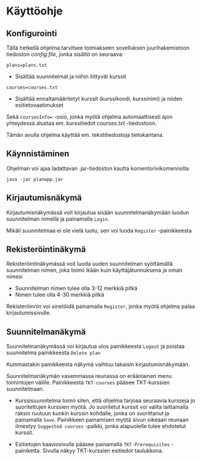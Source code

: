 # Käyttöohje

## Konfigurointi

Tällä hetkellä ohjelma tarvitsee toimiakseen sovelluksen juurihakemistoon tiedoston _config.file_, jonka sisältö on seuraava:

`plans=plans.txt`
- Sisältää suunnitelmat ja niihin liittyvät kurssit

`courses=courses.txt`
- Sisältää ennaltamääritetyt kurssit (kurssikoodi, kurssinimi) ja niiden esitietovaatimukset

Sekä `coursesInfo=` -osio, jonka myötä ohjelma automaattisesti ajon yhteydessä alustaa em. kurssitiedot _courses.txt_ -tiedostoon.

Tämän avulla ohjelma käyttää em. tekstitiedostoja tietokantana.

## Käynnistäminen

Ohjelman voi ajaa ladattavan .jar-tiedoston kautta komentorivikomennolla:

```java -jar planapp.jar```

## Kirjautumisnäkymä

Kirjautumisnäkymässä voit kirjautua sisään suunnitelmanäkymään luodun suunnitelman nimellä ja painamalla `Login`.

Mikäli suunnitelmaa ei ole vielä luotu, sen voi luoda `Register` -painikkeesta


## Rekisteröintinäkymä

Rekisteröintinäkymässä voit luoda uuden suunnitelman syöttämällä suunnitelman nimen, joka toimii ikään kuin käyttäjätunnuksena ja oman nimesi

- Suunnitelman nimen tulee olla 3-12 merkkiä pitkä
- Nimen tulee olla 4-30 merkkiä pitkä

Rekisteröinnin voi sinetöidä painamalla `Register`, jonka myötä ohjelma palaa kirjautumissivulle.

## Suunnitelmanäkymä

Suunnitelmanäkymässä voi kirjautua ulos painikkeesta `Logout` ja poistaa suunnitelma painikkeesta `Delete plan`

Kummastakin painikkeesta näkymä vaihtuu takaisin kirjautumisnäkymään.

Suunnitelmanäkymän vasemmassa reunassa on eräänlainen menu toimintojen välille. Painikkeesta `TKT-courses` pääsee TKT-kurssien suunnitelmaan.

- Kurssisuunnitelma toimii siten, että ohjelma tarjoaa seuraavia kursseja jo suoritettujen kurssien myötä. Jo suoritetut kurssit voi valita laittamalla raksin ruutuun kunkin kurssin kohdalle, jonka on suorittanut ja painamalla `Save`. Painikkeen painamisen myötä sivun oikeaan reunaan ilmestyy `Suggested courses` -palkki, jonka alapuolelle tulee ehdotetut kurssit.

- Esitietojen kaaviosivulle pääsee painamalla `TKT-Prerequisites` -painiketta. Sivulla näkyy TKT-kurssien esitiedot taulukkona.